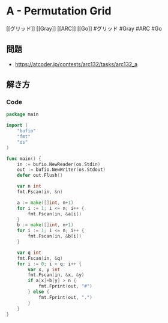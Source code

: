 # A - Permutation Grid
[[グリッド]] [[Gray]] [[ARC]] [[Go]]
#グリッド #Gray #ARC #Go 

## 問題
- https://atcoder.jp/contests/arc132/tasks/arc132_a

## 解き方
### Code
```go
package main

import (
	"bufio"
	"fmt"
	"os"
)

func main() {
	in := bufio.NewReader(os.Stdin)
	out := bufio.NewWriter(os.Stdout)
	defer out.Flush()

	var n int
	fmt.Fscan(in, &n)

	a := make([]int, n+1)
	for i := 1; i <= n; i++ {
		fmt.Fscan(in, &a[i])
	}
	b := make([]int, n+1)
	for i := 1; i <= n; i++ {
		fmt.Fscan(in, &b[i])
	}

	var q int
	fmt.Fscan(in, &q)
	for i := 0; i < q; i++ {
		var x, y int
		fmt.Fscan(in, &x, &y)
		if a[x]+b[y] > n {
			fmt.Fprint(out, "#")
		} else {
			fmt.Fprint(out, ".")
		}
	}
}
```
